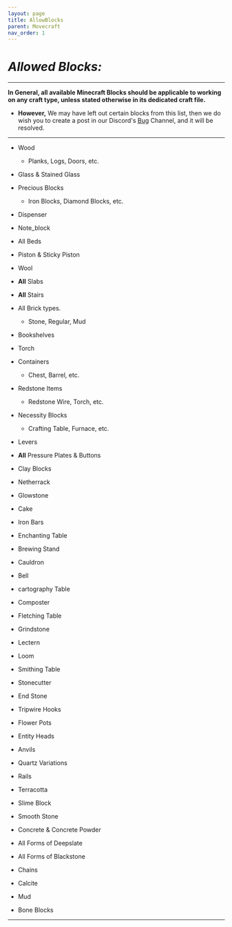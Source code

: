 ```yaml
---
layout: page
title: AllowBlocks
parent: Movecraft
nav_order: 1
---
```


# ***Allowed Blocks:*** #

---

**In General, all available Minecraft Blocks should be applicable to working on any craft type, unless stated otherwise in its dedicated craft file.**

 - **However,** We may have left out certain blocks from this list, then we do wish you to create a post in our Discord's [Bug](https://discord.com/channels/955205762832035940/1121675361495826502) Channel, and it will be resolved.

---

 - Wood
   
    - Planks, Logs, Doors, etc.
      
 - Glass & Stained Glass
   
 - Precious Blocks
   
    - Iron Blocks, Diamond Blocks, etc.
      
  - Dispenser
    
  - Note_block
    
  - All Beds
    
  - Piston & Sticky Piston
    
  - Wool
    
  - **All** Slabs
    
  - **All** Stairs
    
  - All Brick types.
    
    - Stone, Regular, Mud
      
  - Bookshelves
    
  - Torch
    
  - Containers
    
    - Chest, Barrel, etc.
      
  - Redstone Items
    
    - Redstone Wire, Torch, etc.
      
  - Necessity Blocks
    
    - Crafting Table, Furnace, etc.
      
  - Levers
    
  - **All** Pressure Plates & Buttons
    
  - Clay Blocks
    
  - Netherrack
    
  - Glowstone
    
  - Cake
    
  - Iron Bars
    
  - Enchanting Table
    
  - Brewing Stand
    
  - Cauldron
    
  - Bell
    
  - cartography Table
    
  - Composter
    
  - Fletching Table
    
  - Grindstone
    
  - Lectern
    
  - Loom
    
  - Smithing Table
    
  - Stonecutter
    
  - End Stone
    
  - Tripwire Hooks
    
  - Flower Pots
    
  - Entity Heads
    
  - Anvils
    
  - Quartz Variations
    
  - Rails
    
  - Terracotta
    
  - Slime Block
    
  - Smooth Stone
    
  - Concrete & Concrete Powder
    
  - All Forms of Deepslate
    
  - All Forms of Blackstone
    
  - Chains

  - Calcite

  - Mud

  - Bone Blocks

---
